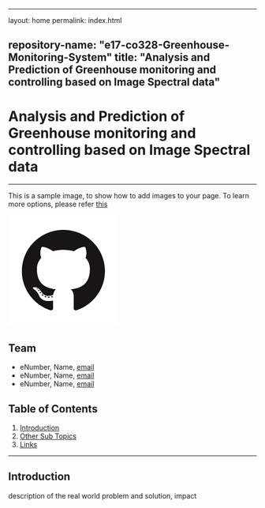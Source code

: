 
---
layout: home
permalink: index.html

repository-name: "e17-co328-Greenhouse-Monitoring-System"
title: "Analysis and Prediction of Greenhouse monitoring and controlling based on Image Spectral data"
---

[comment]: # "This is the standard layout for the project, but you can clean this and use your own template"

# Analysis and Prediction of Greenhouse monitoring and controlling based on Image Spectral data

---

This is a sample image, to show how to add images to your page. To learn more options, please refer [this](https://projects.ce.pdn.ac.lk/docs/faq/how-to-add-an-image/)

![Sample Image](./images/sample.png)


## Team
-  eNumber, Name, [email](mailto:name@email.com)
-  eNumber, Name, [email](mailto:name@email.com)
-  eNumber, Name, [email](mailto:name@email.com)

## Table of Contents
1. [Introduction](#introduction)
2. [Other Sub Topics](#other-sub-topics)
3. [Links](#links)

---

## Introduction

 description of the real world problem and solution, impact

